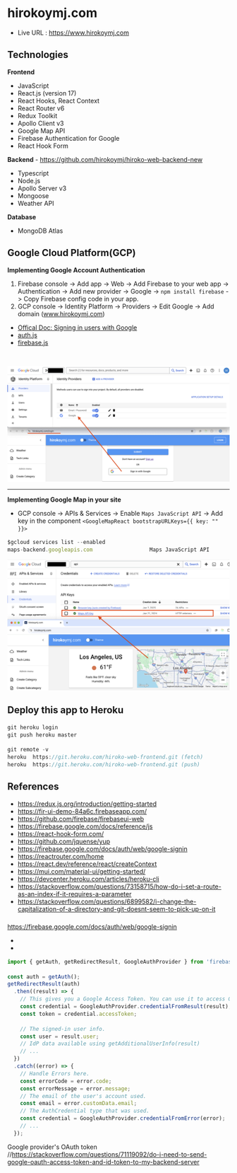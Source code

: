 # hirokoymj.com

- Live URL : https://www.hirokoymj.com

## Technologies

**Frontend**

- JavaScript
- React.js (version 17)
- React Hooks, React Context
- React Router v6
- Redux Toolkit
- Apollo Client v3
- Google Map API
- Firebase Authentication for Google
- React Hook Form

**Backend** - https://github.com/hirokoymj/hiroko-web-backend-new

- Typescript
- Node.js
- Apollo Server v3
- Mongoose
- Weather API

**Database**

- MongoDB Atlas

## Google Cloud Platform(GCP)

**Implementing Google Account Authentication**

1. Firebase console -> Add app -> Web -> Add Firebase to your web app -> Authentication -> Add new provider -> Google -> `npm install firebase` -> Copy Firebase config code in your app.
2. GCP console -> Identity Platform -> Providers -> Edit Google -> Add domain (www.hirokoymj.com)

- [Offical Doc: Signing in users with Google](https://cloud.google.com/identity-platform/docs/web/google)
- [auth.js](./src/firebase/auth.js)
- [firebase.js](./src/firebase/firebase.js)

<br />

![](./src/assets/gcp-IdentityPlatform.png)

<hr />

**Implementing Google Map in your site**

- GCP console -> APIs & Services -> Enable `Maps JavaScript API` -> Add key in the component `<GoogleMapReact bootstrapURLKeys={{ key: "" }}>`

```js
$gcloud services list --enabled
maps-backend.googleapis.com                  Maps JavaScript API
```

![](./src/assets/gcp-google-map-api.png)

## Deploy this app to Heroku

```js
git heroku login
git push heroku master

git remote -v
heroku  https://git.heroku.com/hiroko-web-frontend.git (fetch)
heroku  https://git.heroku.com/hiroko-web-frontend.git (push)
```

## References

- https://redux.js.org/introduction/getting-started
- https://fir-ui-demo-84a6c.firebaseapp.com/
- https://github.com/firebase/firebaseui-web
- https://firebase.google.com/docs/reference/js
- https://react-hook-form.com/
- https://github.com/jquense/yup
- https://firebase.google.com/docs/auth/web/google-signin
- https://reactrouter.com/home
- https://react.dev/reference/react/createContext
- https://mui.com/material-ui/getting-started/
- https://devcenter.heroku.com/articles/heroku-cli
- https://stackoverflow.com/questions/73158715/how-do-i-set-a-route-as-an-index-if-it-requires-a-parameter
- https://stackoverflow.com/questions/6899582/i-change-the-capitalization-of-a-directory-and-git-doesnt-seem-to-pick-up-on-it

###

https://firebase.google.com/docs/auth/web/google-signin

- [](./src/firebase/auth.js)
- [](./src/firebase/firebase.js)

```js
import { getAuth, getRedirectResult, GoogleAuthProvider } from 'firebase/auth';

const auth = getAuth();
getRedirectResult(auth)
  .then((result) => {
    // This gives you a Google Access Token. You can use it to access Google APIs.
    const credential = GoogleAuthProvider.credentialFromResult(result);
    const token = credential.accessToken;

    // The signed-in user info.
    const user = result.user;
    // IdP data available using getAdditionalUserInfo(result)
    // ...
  })
  .catch((error) => {
    // Handle Errors here.
    const errorCode = error.code;
    const errorMessage = error.message;
    // The email of the user's account used.
    const email = error.customData.email;
    // The AuthCredential type that was used.
    const credential = GoogleAuthProvider.credentialFromError(error);
    // ...
  });
```

Google provider's OAuth token
//https://stackoverflow.com/questions/71119092/do-i-need-to-send-google-oauth-access-token-and-id-token-to-my-backend-server
